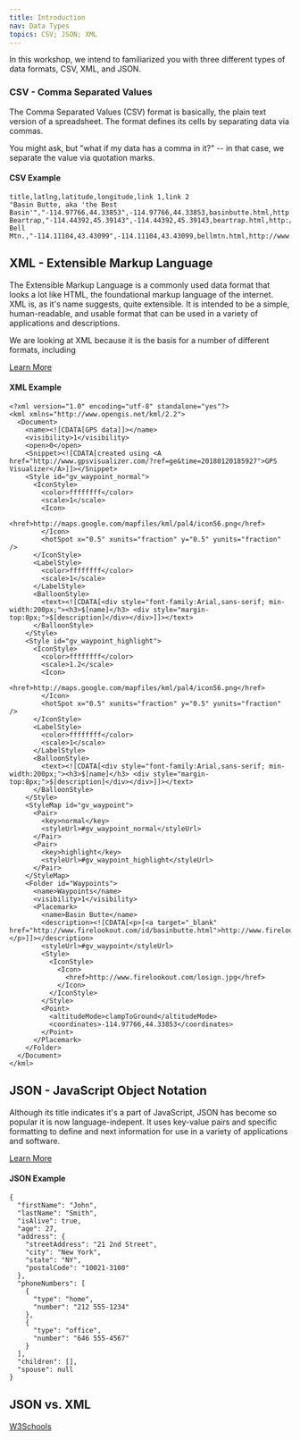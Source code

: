 ```yaml
---
title: Introduction
nav: Data Types
topics: CSV; JSON; XML
---
```


In this workshop, we intend to familiarized you with three different types of data formats, CSV, XML, and JSON. 

### CSV - Comma Separated Values

The Comma Separated Values (CSV) format is basically, the plain text version of a spreadsheet. The format defines its cells by separating data via commas. 

You might ask, but "what if my data has a comma in it?" -- in that case, we separate the value via quotation marks. 


#### CSV Example


```
title,latlng,latitude,longitude,link 1,link 2
"Basin Butte, aka 'the Best Basin'","-114.97766,44.33853",-114.97766,44.33853,basinbutte.html,http://www.firelookout.com/id/basinbutte.html
Beartrap,"-114.44392,45.39143",-114.44392,45.39143,beartrap.html,http://www.firelookout.com/id/beartrap.html
Bell Mtn.,"-114.11104,43.43099",-114.11104,43.43099,bellmtn.html,http://www.firelookout.com/id/bellmtn.html

```

## XML - Extensible Markup Language

The Extensible Markup Language is a commonly used data format that looks a lot like HTML, the foundational markup language of the internet. XML is, as it's name suggests, quite extensible. It is intended to be a simple, human-readable, and usable format that can be used in a variety of applications and descriptions. 

We are looking at XML because it is the basis for a number of different formats, including 

[Learn More](https://www.w3schools.com/xml/default.asp)

#### XML Example

```
<?xml version="1.0" encoding="utf-8" standalone="yes"?>
<kml xmlns="http://www.opengis.net/kml/2.2">
  <Document>
    <name><![CDATA[GPS data]]></name>
    <visibility>1</visibility>
    <open>0</open>
    <Snippet><![CDATA[created using <A href="http://www.gpsvisualizer.com/?ref=ge&time=20180120185927">GPS Visualizer</A>]]></Snippet>
    <Style id="gv_waypoint_normal">
      <IconStyle>
        <color>ffffffff</color>
        <scale>1</scale>
        <Icon>
          <href>http://maps.google.com/mapfiles/kml/pal4/icon56.png</href>
        </Icon>
        <hotSpot x="0.5" xunits="fraction" y="0.5" yunits="fraction" />
      </IconStyle>
      <LabelStyle>
        <color>ffffffff</color>
        <scale>1</scale>
      </LabelStyle>
      <BalloonStyle>
        <text><![CDATA[<div style="font-family:Arial,sans-serif; min-width:200px;"><h3>$[name]</h3> <div style="margin-top:8px;">$[description]</div></div>]]></text>
      </BalloonStyle>
    </Style>
    <Style id="gv_waypoint_highlight">
      <IconStyle>
        <color>ffffffff</color>
        <scale>1.2</scale>
        <Icon>
          <href>http://maps.google.com/mapfiles/kml/pal4/icon56.png</href>
        </Icon>
        <hotSpot x="0.5" xunits="fraction" y="0.5" yunits="fraction" />
      </IconStyle>
      <LabelStyle>
        <color>ffffffff</color>
        <scale>1</scale>
      </LabelStyle>
      <BalloonStyle>
        <text><![CDATA[<div style="font-family:Arial,sans-serif; min-width:200px;"><h3>$[name]</h3> <div style="margin-top:8px;">$[description]</div></div>]]></text>
      </BalloonStyle>
    </Style>
    <StyleMap id="gv_waypoint">
      <Pair>
        <key>normal</key>
        <styleUrl>#gv_waypoint_normal</styleUrl>
      </Pair>
      <Pair>
        <key>highlight</key>
        <styleUrl>#gv_waypoint_highlight</styleUrl>
      </Pair>
    </StyleMap>
    <Folder id="Waypoints">
      <name>Waypoints</name>
      <visibility>1</visibility>
      <Placemark>
        <name>Basin Butte</name>
        <description><![CDATA[<p>[<a target="_blank" href="http://www.firelookout.com/id/basinbutte.html">http://www.firelookout.com/id/basinbutte.html</a>]</p>]]></description>
        <styleUrl>#gv_waypoint</styleUrl>
        <Style>
          <IconStyle>
            <Icon>
              <href>http://www.firelookout.com/losign.jpg</href>
            </Icon>
          </IconStyle>
        </Style>
        <Point>
          <altitudeMode>clampToGround</altitudeMode>
          <coordinates>-114.97766,44.33853</coordinates>
        </Point>
      </Placemark>
    </Folder>
  </Document>
</kml>
```

## JSON - JavaScript Object Notation

Although its title indicates it's a part of JavaScript, JSON has become so popular it is now language-indepent. It uses key-value pairs and specific formatting to define and next information for use in a variety of applications and software. 


[Learn More](https://www.w3schools.com/js/js_json_intro.asp)

#### JSON Example

```
{
  "firstName": "John",
  "lastName": "Smith",
  "isAlive": true,
  "age": 27,
  "address": {
    "streetAddress": "21 2nd Street",
    "city": "New York",
    "state": "NY",
    "postalCode": "10021-3100"
  },
  "phoneNumbers": [
    {
      "type": "home",
      "number": "212 555-1234"
    },
    {
      "type": "office",
      "number": "646 555-4567"
    }
  ],
  "children": [],
  "spouse": null
}
```

## JSON vs. XML

[W3Schools](https://www.w3schools.com/js/js_json_xml.asp)